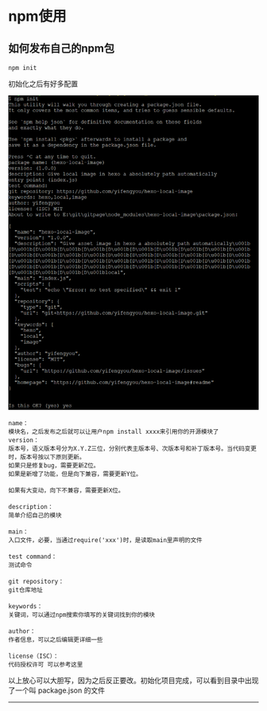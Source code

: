 # npm使用

## 如何发布自己的npm包
```
npm init
```
初始化之后有好多配置


![20190906_194246_74](image/20190906_194246_74.png)

```
name：
模块名，之后发布之后就可以让用户npm install xxxx来引用你的开源模块了
version：
版本号，语义版本号分为X.Y.Z三位，分别代表主版本号、次版本号和补丁版本号。当代码变更时，版本号按以下原则更新。
如果只是修复bug，需要更新Z位。
如果是新增了功能，但是向下兼容，需要更新Y位。

如果有大变动，向下不兼容，需要更新X位。

description：
简单介绍自己的模块

main：
入口文件，必要，当通过require('xxx')时，是读取main里声明的文件

test command：
测试命令

git repository：
git仓库地址

keywords：
关键词，可以通过npm搜索你填写的关键词找到你的模块

author：
作者信息，可以之后编辑更详细一些

license（ISC）：
代码授权许可 可以参考这里
```

以上放心可以大胆写，因为之后反正要改。初始化项目完成，可以看到目录中出现了一个叫 package.json 的文件




---
